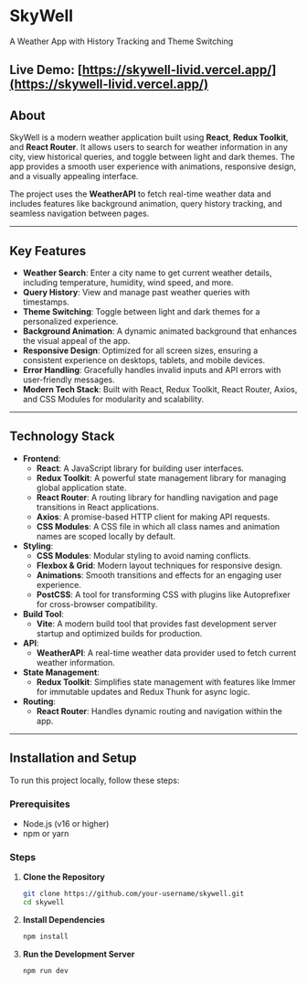 # **SkyWell**  
A Weather App with History Tracking and Theme Switching  

**Live Demo:** [https://skywell-livid.vercel.app/](https://skywell-livid.vercel.app/)
---
## **About**  
SkyWell is a modern weather application built using **React**, **Redux Toolkit**, and **React Router**. It allows users to search for weather information in any city, view historical queries, and toggle between light and dark themes. The app provides a smooth user experience with animations, responsive design, and a visually appealing interface.  

The project uses the **WeatherAPI** to fetch real-time weather data and includes features like background animation, query history tracking, and seamless navigation between pages.  

---
## **Key Features**  
- **Weather Search**: Enter a city name to get current weather details, including temperature, humidity, wind speed, and more.  
- **Query History**: View and manage past weather queries with timestamps.  
- **Theme Switching**: Toggle between light and dark themes for a personalized experience.  
- **Background Animation**: A dynamic animated background that enhances the visual appeal of the app.  
- **Responsive Design**: Optimized for all screen sizes, ensuring a consistent experience on desktops, tablets, and mobile devices.  
- **Error Handling**: Gracefully handles invalid inputs and API errors with user-friendly messages.  
- **Modern Tech Stack**: Built with React, Redux Toolkit, React Router, Axios, and CSS Modules for modularity and scalability.  

---
## **Technology Stack**  
- **Frontend**:  
  - **React**: A JavaScript library for building user interfaces.  
  - **Redux Toolkit**: A powerful state management library for managing global application state.  
  - **React Router**: A routing library for handling navigation and page transitions in React applications.  
  - **Axios**: A promise-based HTTP client for making API requests.  
  - **CSS Modules**: A CSS file in which all class names and animation names are scoped locally by default.  
- **Styling**:  
  - **CSS Modules**: Modular styling to avoid naming conflicts.  
  - **Flexbox & Grid**: Modern layout techniques for responsive design.  
  - **Animations**: Smooth transitions and effects for an engaging user experience.  
  - **PostCSS**: A tool for transforming CSS with plugins like Autoprefixer for cross-browser compatibility.  
- **Build Tool**:  
  - **Vite**: A modern build tool that provides fast development server startup and optimized builds for production.  
- **API**:  
  - **WeatherAPI**: A real-time weather data provider used to fetch current weather information.  
- **State Management**:  
  - **Redux Toolkit**: Simplifies state management with features like Immer for immutable updates and Redux Thunk for async logic.  
- **Routing**:  
  - **React Router**: Handles dynamic routing and navigation within the app.  
---
## **Installation and Setup**  
To run this project locally, follow these steps:  

### **Prerequisites**  
- Node.js (v16 or higher)  
- npm or yarn  

### **Steps**  
1. **Clone the Repository**  
   ```bash
   git clone https://github.com/your-username/skywell.git
   cd skywell
2. **Install Dependencies**  
   ```bash
   npm install
3. **Run the Development Server**  
   ```bash
   npm run dev

